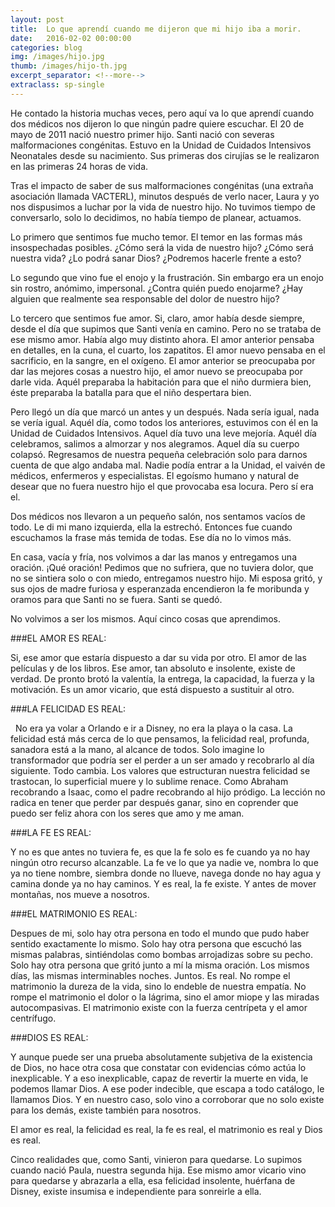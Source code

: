 ```yaml
---
layout: post
title:  Lo que aprendí cuando me dijeron que mi hijo iba a morir.
date:   2016-02-02 00:00:00
categories: blog
img: /images/hijo.jpg
thumb: /images/hijo-th.jpg
excerpt_separator: <!--more-->
extraclass: sp-single
---
```

He contado la historia muchas veces, pero aquí va lo que aprendí cuando dos médicos nos dijeron lo que ningún padre quiere escuchar. El 20 de mayo de 2011 nació nuestro primer hijo.  Santi nació con severas malformaciones congénitas. Estuvo en la Unidad de Cuidados Intensivos Neonatales desde su nacimiento. Sus primeras dos cirujías se le realizaron en las primeras 24 horas de vida.

<!--more-->

Tras el impacto de saber de sus malformaciones congénitas (una extraña asociación llamada VACTERL), minutos después de verlo nacer, Laura y yo nos dispusimos a luchar por la vida de nuestro hijo. No tuvimos tiempo de conversarlo, solo lo decidimos, no había tiempo de planear, actuamos. 

Lo primero que sentimos fue mucho temor. El temor en las formas más insospechadas posibles. ¿Cómo será la vida de nuestro hijo? ¿Cómo será nuestra vida? ¿Lo podrá sanar Dios? ¿Podremos hacerle frente a esto?   

Lo segundo que vino fue el enojo y la frustración. Sin embargo era un enojo sin rostro, anómimo, impersonal. ¿Contra quién puedo enojarme? ¿Hay alguien que realmente sea responsable del dolor de nuestro hijo?  

Lo tercero que sentimos fue amor. Si, claro, amor había desde siempre, desde el día que supimos que Santi venía en camino. Pero no se trataba de ese mismo amor.  Había algo muy distinto ahora. El amor anterior pensaba en detalles, en la cuna, el cuarto, los zapatitos. El amor nuevo pensaba en el sacrificio, en la sangre, en el oxígeno. El amor anterior se preocupaba por dar las mejores cosas a nuestro hijo, el amor nuevo se preocupaba por darle vida. Aquél preparaba la habitación para que el niño durmiera bien, éste preparaba la batalla para que el niño despertara bien.   

Pero llegó un día que marcó un antes y un después. Nada sería igual, nada se vería igual. Aquél día, como todos los anteriores, estuvimos con él en la Unidad de Cuidados Intensivos. Aquel día tuvo una leve mejoría. Aquél día celebramos, salimos a almorzar y nos alegramos. Aquel día su cuerpo colapsó. Regresamos de nuestra pequeña celebración solo para darnos cuenta de que algo andaba mal. Nadie podía entrar a la Unidad, el vaivén de médicos, enfermeros y especialistas. El egoísmo humano y natural de desear que no fuera nuestro hijo el que provocaba esa locura. Pero sí era el.   

Dos médicos nos llevaron a un pequeño salón, nos sentamos vacíos de todo. Le di mi mano izquierda, ella la estrechó. Entonces fue cuando escuchamos la frase más temida de todas. Ese día no lo vimos más. 

En casa, vacía y fría, nos volvimos a dar las manos y entregamos una oración. ¡Qué oración! Pedimos que no sufriera, que no tuviera dolor, que no se sintiera solo o con miedo, entregamos nuestro hijo. Mi esposa gritó, y sus ojos de madre furiosa y esperanzada encendieron la fe moribunda y oramos para que Santi no se fuera. Santi se quedó.   

No volvimos a ser los mismos. Aquí cinco cosas que aprendimos. 

###EL AMOR ES REAL:   

Si, ese amor que estaría dispuesto a dar su vida por otro. El amor de las películas y de los libros. Ese amor, tan absoluto e insolente, existe de verdad. De pronto brotó la valentía, la entrega, la capacidad, la fuerza y la motivación. Es un amor vicario, que está dispuesto a sustituir al otro.   

###LA FELICIDAD ES REAL:

  No era ya volar a Orlando e ir a Disney, no era la playa o la casa. La felicidad está más cerca de lo que pensamos, la felicidad real, profunda, sanadora está a la mano, al alcance de todos. Solo imagine lo transformador que podría ser el perder a un ser amado y recobrarlo al día siguiente. Todo cambia. Los valores que estructuran nuestra felicidad se trastocan, lo superficial muere y lo sublime renace. Como Abraham recobrando a Isaac, como el padre recobrando al hijo pródigo. La lección no radica en tener que perder par después ganar, sino en coprender que puedo ser feliz ahora con los seres que amo y me aman.   

###LA FE ES REAL:  

Y no es que antes no tuviera fe, es que la fe solo es fe cuando ya no hay ningún otro recurso alcanzable. La fe ve lo que ya nadie ve, nombra lo que ya no tiene nombre, siembra donde no llueve, navega donde no hay agua y camina donde ya no hay caminos. Y es real, la fe existe. Y antes de mover montañas, nos mueve a nosotros.   

###EL MATRIMONIO ES REAL:   

Despues de mi, solo hay otra persona en todo el mundo que pudo haber sentido exactamente lo mismo.  Solo hay otra persona que escuchó las mismas palabras, sintiéndolas como bombas arrojadizas sobre su pecho. Solo hay otra persona que gritó junto a mí la misma oración. Los mismos días, las mismas interminables noches. Juntos.  Es real. No rompe el matrimonio la dureza de la vida, sino lo endeble de nuestra empatía. No rompe el matrimonio el dolor o la lágrima, sino el amor miope y las miradas autocompasivas. El matrimonio existe con la fuerza centrípeta y el amor centrífugo. 

###DIOS ES REAL:   

Y aunque puede ser una prueba absolutamente subjetiva de la existencia de Dios, no hace otra cosa que constatar con evidencias cómo actúa lo inexplicable. Y a eso inexplicable, capaz de revertir la muerte en vida, le podemos llamar Dios. A ese poder indecible, que escapa a todo catálogo, le llamamos Dios. Y en nuestro caso, solo vino a corroborar que no solo existe para los demás, existe también para nosotros.

El amor es real, la felicidad es real, la fe es real, el matrimonio es real y Dios es real. 

Cinco realidades que, como Santi, vinieron para quedarse. Lo supimos cuando nació Paula, nuestra segunda hija. Ese mismo amor vicario vino para quedarse y abrazarla a ella, esa felicidad insolente, huérfana de Disney, existe insumisa e independiente para sonreirle a ella. 